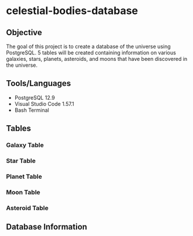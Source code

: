 # celestial-bodies-database

## Objective
The goal of this project is to create a database of the universe using PostgreSQL.  5 tables will be created containing information on various galaxies, stars, planets, asteroids, and moons that have been discovered in the universe.

## Tools/Languages
- PostgreSQL 12.9
- Visual Studio Code 1.57.1
- Bash Terminal

## Tables

### Galaxy Table
### Star Table
### Planet Table
### Moon Table
### Asteroid Table

## Database Information

